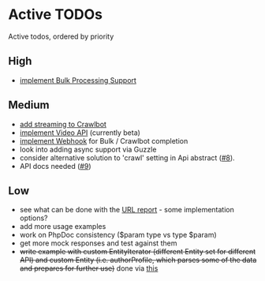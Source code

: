 # Active TODOs

Active todos, ordered by priority

## High

- [implement Bulk Processing Support](https://github.com/Swader/diffbot-php-client/issues/3)

## Medium

- [add streaming to Crawlbot](https://github.com/Swader/diffbot-php-client/issues/5)
- [implement Video API](https://github.com/Swader/diffbot-php-client/issues/6) (currently beta)
- [implement Webhook](https://github.com/Swader/diffbot-php-client/issues/7) for Bulk / Crawlbot completion
- look into adding async support via Guzzle
- consider alternative solution to 'crawl' setting in Api abstract ([#8](https://github.com/Swader/diffbot-php-client/issues/8)).
- API docs needed ([#9](https://github.com/Swader/diffbot-php-client/issues/3))

## Low

- see what can be done with the [URL report](https://www.diffbot.com/dev/docs/crawl/) - some implementation options?
- add more usage examples
- work on PhpDoc consistency ($param type vs type $param)
- get more mock responses and test against them
- ~~write example with custom EntityIterator (different Entity set for different API) and custom Entity (i.e. authorProfile, which parses some of the data and prepares for further use)~~ done via [this](http://www.sitepoint.com/powerful-custom-entities-with-the-diffbot-php-client)
